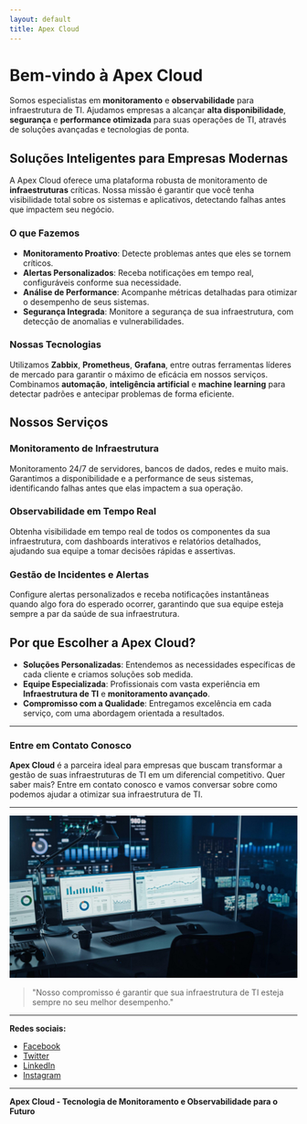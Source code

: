 ```yaml
---
layout: default
title: Apex Cloud
---
```


# Bem-vindo à Apex Cloud

Somos especialistas em **monitoramento** e **observabilidade** para infraestrutura de TI. Ajudamos empresas a alcançar **alta disponibilidade**, **segurança** e **performance otimizada** para suas operações de TI, através de soluções avançadas e tecnologias de ponta.

## Soluções Inteligentes para Empresas Modernas

A Apex Cloud oferece uma plataforma robusta de monitoramento de **infraestruturas** críticas. Nossa missão é garantir que você tenha visibilidade total sobre os sistemas e aplicativos, detectando falhas antes que impactem seu negócio.

### O que Fazemos

- **Monitoramento Proativo**: Detecte problemas antes que eles se tornem críticos.
- **Alertas Personalizados**: Receba notificações em tempo real, configuráveis conforme sua necessidade.
- **Análise de Performance**: Acompanhe métricas detalhadas para otimizar o desempenho de seus sistemas.
- **Segurança Integrada**: Monitore a segurança de sua infraestrutura, com detecção de anomalias e vulnerabilidades.

### Nossas Tecnologias

Utilizamos **Zabbix**, **Prometheus**, **Grafana**, entre outras ferramentas líderes de mercado para garantir o máximo de eficácia em nossos serviços. Combinamos **automação**, **inteligência artificial** e **machine learning** para detectar padrões e antecipar problemas de forma eficiente.

## Nossos Serviços

### Monitoramento de Infraestrutura
Monitoramento 24/7 de servidores, bancos de dados, redes e muito mais. Garantimos a disponibilidade e a performance de seus sistemas, identificando falhas antes que elas impactem a sua operação.

### Observabilidade em Tempo Real
Obtenha visibilidade em tempo real de todos os componentes da sua infraestrutura, com dashboards interativos e relatórios detalhados, ajudando sua equipe a tomar decisões rápidas e assertivas.

### Gestão de Incidentes e Alertas
Configure alertas personalizados e receba notificações instantâneas quando algo fora do esperado ocorrer, garantindo que sua equipe esteja sempre a par da saúde de sua infraestrutura.

## Por que Escolher a Apex Cloud?

- **Soluções Personalizadas**: Entendemos as necessidades específicas de cada cliente e criamos soluções sob medida.
- **Equipe Especializada**: Profissionais com vasta experiência em **Infraestrutura de TI** e **monitoramento avançado**.
- **Compromisso com a Qualidade**: Entregamos excelência em cada serviço, com uma abordagem orientada a resultados.

---

### Entre em Contato Conosco

**Apex Cloud** é a parceira ideal para empresas que buscam transformar a gestão de suas infraestruturas de TI em um diferencial competitivo. Quer saber mais? Entre em contato conosco e vamos conversar sobre como podemos ajudar a otimizar sua infraestrutura de TI.

---

![Apex Cloud](https://github.com/rsdenck/apex.cloud/blob/main/image/it-monitoring-scaled-2.jpg)

> "Nosso compromisso é garantir que sua infraestrutura de TI esteja sempre no seu melhor desempenho."

---

**Redes sociais:**

- [Facebook](#)
- [Twitter](#)
- [LinkedIn](#)
- [Instagram](#)

---

**Apex Cloud - Tecnologia de Monitoramento e Observabilidade para o Futuro**

